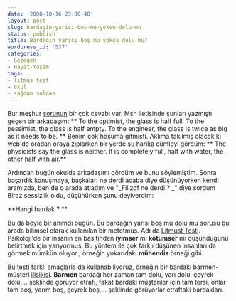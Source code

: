 ```yaml
---
date: '2008-10-16 23:00:40'
layout: post
slug: bardagin-yarisi-bos-mu-yoksu-dolu-mu
status: publish
title: Bardağın yarısı boş mu yoksu dolu mu?
wordpress_id: '537'
categories:
- Gezegen
- Hayat-Yaşam
tags:
- litmus test
- okul
- sağdan soldan
---
```


Bur meşhur [sorunun](http://en.wikipedia.org/wiki/Is_the_glass_half_empty_or_half_full%3F) bir çok cevabı var. Msn iletisinde şunları yazmıştı geçen bir arkadaşım:
**
To the optimist, the glass is half full.
To the pessimist, the glass is half empty.
To the engineer, the glass is twice as big as it needs to be. 
**
Benim çok hoşuma gitmişti. Aklıma takılmış olacak ki web'de oradan oraya zıplarken bir yerde şu harika cümleyi gördüm:
**
The physicists say the glass is neither. It is completely full, half with water, the other half with air.**

Ardından bugün okulda arkadaşımı gördüm ve bunu söylemiştim. Sonra başardık konuşmaya, başkaları ne derdi acaba diye düşünüyorken kendi aramızda, ben de o arada atladım ve "_Filizof ne derdi ? _" diye sordum Biraz sessizlik oldu, düşünürken şunu deyiverdim:

**Hangi bardak ? **

Bu da böyle bir anımdı bugün. Bu bardağın yarısı boş mu dolu mu sorusu bu arada bilimsel olarak kullanılan bir metotmuş. Adı da [Litmust Testi](http://en.wikipedia.org/wiki/Litmus_test_(politics)). Psikoloji'de bir insanın en basitinden **iyimser** mi **kötümser** mi düşündüğünü belirtmek için yarıyormuş. Bu yöntem ile çok farklı düşünen insanları da görmek mümkün oluyor , örneğin yukarıdaki **mühendis** örneği gibi.

Bu testi farklı amaçlarla da kullanabiliyoruz, örneğin bir  bardaki barmen-müşteri [ilişikisi](http://de.wikipedia.org/wiki/Wikipedia:Humorarchiv/Halb_voll_oder_halb_leer%3F).  **Barmen** bardağı her zaman tam dolu, yarı dolu, çeyrek dolu,... şeklinde görüyor etrafı, fakat bardaki müşteriler için tam tersi, onlar tam boş, yarım boş, çeyrek boş,... şeklinde görüyorlar etraftaki bardakları.  



